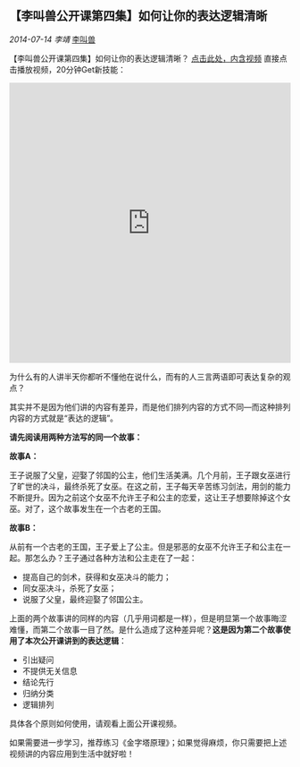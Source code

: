 ## 【李叫兽公开课第四集】如何让你的表达逻辑清晰

*2014-07-14* *李靖* [李叫兽](https://mp.weixin.qq.com/s?__biz=MzA5NTMxOTczOA==&mid=200328738&idx=1&sn=cbca16a5daadd5c9218573f185ff2e71&scene=21&key=f001b101bcd9dcb670b763a295edd5c0bb62f57766efa4b30a1330b66a9eb84eb4196e6c26ba838c0632bc71b2882c9ffb2b0ec9cbdbb3c314720fb9e292bf8e7a569d4ffd979cbd1e9407ee64972f62&ascene=7&uin=MjQwNzMxODYwNQ%3D%3D&devicetype=Windows+8&version=6203005d&pass_ticket=xOhI1VQDG%2FzwbhWgqYvgjLhswwNIUGjt8DUL4fp00EDxCVadhAwYny0MJ9B2H%2Fmr&winzoom=1.125##)

【李叫兽公开课第四集】如何让你的表达逻辑清晰？
[点击此处，内含视频]( http://mp.weixin.qq.com/s/h9g0Zd2d8TSkQxmyZKpcYA  )
直接点击播放视频，20分钟Get新技能：

<iframe allowfullscreen="" frameborder="0" height="501" src="https://v.qq.com/iframe/player.html?vid=n01321tx3s5&amp;width=668&amp;height=501&amp;auto=0&amp;encryptVer=6.0&amp;platform=61001&amp;cKey=gdFUqUeFgO9DhRI8Rltf4PZ2Gl+XgcixbHkZR/EiZb8i+JTbr7tmATmBTX33KiTf" style="margin: 0px; padding: 0px; max-width: 100%; box-sizing: border-box !important; word-wrap: break-word !important; z-index: 1; width: 668px !important; height: 501px !important;" width="668"></iframe>

为什么有的人讲半天你都听不懂他在说什么，而有的人三言两语即可表达复杂的观点？

其实并不是因为他们讲的内容有差异，而是他们排列内容的方式不同—而这种排列内容的方式就是“表达的逻辑”。

**请先阅读用两种方法写的同一个故事：**

**故事A：**

王子说服了父皇，迎娶了邻国的公主，他们生活美满。几个月前，王子跟女巫进行了旷世的决斗，最终杀死了女巫。在这之前，王子每天辛苦练习剑法，用剑的能力不断提升。因为之前这个女巫不允许王子和公主的恋爱，这让王子想要除掉这个女巫。对了，这个故事发生在一个古老的王国。

**故事B：**

从前有一个古老的王国，王子爱上了公主。但是邪恶的女巫不允许王子和公主在一起。那怎么办？王子通过各种方法和公主走在了一起：

- 提高自己的剑术，获得和女巫决斗的能力；
- 同女巫决斗，杀死了女巫；
- 说服了父皇，最终迎娶了邻国公主。

上面的两个故事讲的同样的内容（几乎用词都是一样），但是明显第一个故事晦涩难懂，而第二个故事一目了然。是什么造成了这种差异呢？**这是因为第二个故事使用了本次公开课讲到的表达逻辑**：

- 引出疑问
- 不提供无关信息
- 结论先行
- 归纳分类
- 逻辑排列

具体各个原则如何使用，请观看上面公开课视频。

如果需要进一步学习，推荐练习《金字塔原理》；如果觉得麻烦，你只需要把上述视频讲的内容应用到生活中就好啦！